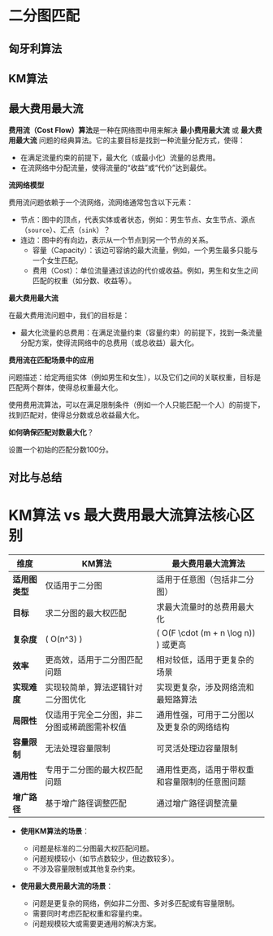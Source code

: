 # 二分图匹配

## 匈牙利算法

## KM算法

## 最大费用最大流

**费用流（Cost Flow）算法**是一种在网络图中用来解决 **最小费用最大流** 或 **最大费用最大流** 问题的经典算法。它的主要目标是找到一种流量分配方式，使得：

- 在满足流量约束的前提下，最大化（或最小化）流量的总费用。
- 在流网络中分配流量，使得流量的“收益”或“代价”达到最优。

**流网络模型**

费用流问题依赖于一个流网络，流网络通常包含以下元素：

- 节点：图中的顶点，代表实体或者状态，例如：男生节点、女生节点、源点（`source`）、汇点（`sink`）？
- 连边：图中的有向边，表示从一个节点到另一个节点的关系。
  - 容量（Capacity）：该边可容纳的最大流量，例如，一个男生最多只能与一个女生匹配。
  - 费用（Cost）：单位流量通过该边的代价或收益。例如，男生和女生之间匹配的权重（如分数、收益等）。

**最大费用最大流**

在最大费用流问题中，我们的目标是：

- 最大化流量的总费用：在满足流量约束（容量约束）的前提下，找到一条流量分配方案，使得流网络中的总费用（或总收益）最大化。

**费用流在匹配场景中的应用**

问题描述：给定两组实体（例如男生和女生），以及它们之间的关联权重，目标是匹配两个群体，使得总权重最大化。

使用费用流算法，可以在满足限制条件（例如一个人只能匹配一个人）的前提下，找到匹配对，使得总分数或总收益最大化。

**如何确保匹配对数最大化**？

设置一个初始的匹配分数100分。

## 对比与总结

# KM算法 vs 最大费用最大流算法核心区别

| **维度**             | **KM算法**                                         | **最大费用最大流算法**                           |
|----------------------|---------------------------------------------------|-------------------------------------------------|
| **适用图类型**       | 仅适用于二分图                                     | 适用于任意图（包括非二分图）                     |
| **目标**             | 求二分图的最大权匹配                                | 求最大流量时的总费用最大化                       |
| **复杂度**           | \( O(n^3) \)                                       | \( O(F \cdot (m + n \log n)) \) 或更高          |
| **效率**             | 更高效，适用于二分图匹配问题                        | 相对较低，适用于更复杂的场景                     |
| **实现难度**         | 实现较简单，算法逻辑针对二分图优化                  | 实现更复杂，涉及网络流和最短路算法               |
| **局限性**           | 仅适用于完全二分图，非二分图或稀疏图需补权值        | 通用性强，可用于二分图以及更复杂的网络结构       |
| **容量限制**         | 无法处理容量限制                                    | 可灵活处理边容量限制                             |
| **通用性**           | 专用于二分图的最大权匹配问题                        | 通用性更高，适用于带权重和容量限制的任意图问题   |
| **增广路径**         | 基于增广路径调整匹配                                | 通过增广路径调整流量                             |


- **使用KM算法的场景**：
  - 问题是标准的二分图最大权匹配问题。
  - 问题规模较小（如节点数较少，但边数较多）。
  - 不涉及容量限制或其他复杂约束。

- **使用最大费用最大流的场景**：
  - 问题是更复杂的网络，例如非二分图、多对多匹配或有容量限制。
  - 需要同时考虑匹配权重和容量约束。
  - 问题规模较大或需要更通用的解决方案。